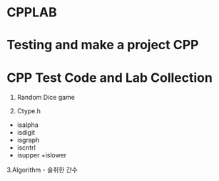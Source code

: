 # CPPLAB
Testing and make a project CPP
===
CPP Test Code and Lab Collection
===

1. Random Dice game

2. Ctype.h
+ isalpha
+ isdigit
+ isgraph
+ iscntrl
+ isupper
 +islower
 
 3.Algorithm - 술취한 간수
 
